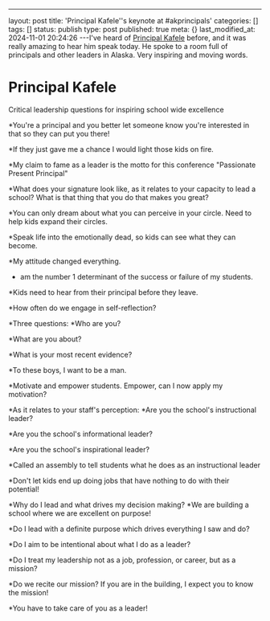 ---
layout: post
title: 'Principal Kafele''s keynote at #akprincipals'
categories: []
tags: []
status: publish
type: post
published: true
meta: {}
last_modified_at: 2024-11-01 20:24:26
---I've heard of 
[Principal Kafele](http://principalkafele.com) before, and it was really amazing to hear him speak today. He spoke to a room full of principals and other leaders in Alaska. Very inspiring and moving words.

# Principal Kafele


Critical leadership questions for inspiring school wide excellence

*You're a principal and you better let someone know you're interested in that so they can put you there!


*If they just gave me a chance I would light those kids on fire.


*My claim to fame as a leader is the motto for this conference "Passionate Present Principal"


*What does your signature look like, as it relates to your capacity to lead a school? What is that thing that you do that makes you great?


*You can only dream about what you can perceive in your circle. Need to help kids expand their circles.


*Speak life into the emotionally dead, so kids can see what they can become.


*My attitude changed everything.


*  am the number 1 determinant of the success or failure of my students.


*Kids need to hear from their principal before they leave.


*How often do we engage in self-reflection?


*Three questions:
*Who are you?


*What are you about?


*What is your most recent evidence?


*To these boys, I want to be a man.


*Motivate and empower students. Empower, can I now apply my motivation?


*As it relates to your staff's perception:
*Are you the school's 
instructional leader?


*Are you the school's 
informational leader?


*Are you the school's 
inspirational leader?


*Called an assembly to tell students what he does as an instructional leader


*Don't let kids end up doing jobs that have nothing to do with their potential!


*Why do I lead and what drives my decision making?
*We are building a school where we are excellent on purpose!


*Do I lead with a definite purpose which drives everything I saw and do?


*Do I aim to be intentional about what I do as a leader?


*Do I treat my leadership not as a job, profession, or career, but as a mission?


*Do we recite our mission? If you are in the building, I expect you to know the mission!


*You have to take care of you as a leader!

